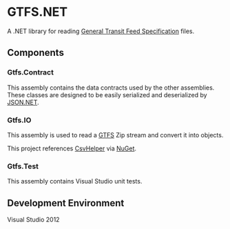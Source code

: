 GTFS.NET
========

A .NET library for reading [General Transit Feed Specification] files.

## Components ##

### Gtfs.Contract ###

This assembly contains the data contracts used by the other assemblies. 
These classes are designed to be easily serialized and deserialized by [JSON.NET].

### Gtfs.IO ###

This assembly is used to read a [GTFS] Zip stream and convert it into objects.

This project references [CsvHelper] via [NuGet].


### Gtfs.Test ###

This assembly contains Visual Studio unit tests.

## Development Environment ##

Visual Studio 2012

[CsvHelper]:http://joshclose.github.io/CsvHelper/
[General Transit Feed Specification]:https://developers.google.com/transit/gtfs/
[GTFS]:https://developers.google.com/transit/gtfs/
[JSON.NET]:http://james.newtonking.com/json
[NuGet]:https://www.nuget.org/
